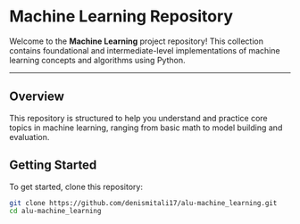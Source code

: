 #  Machine Learning Repository

Welcome to the **Machine Learning** project repository! This collection contains foundational and intermediate-level implementations of machine learning concepts and algorithms using Python.

---

##  Overview

This repository is structured to help you understand and practice core topics in machine learning, ranging from basic math to model building and evaluation.



##  Getting Started

To get started, clone this repository:

```bash
git clone https://github.com/denismitali17/alu-machine_learning.git
cd alu-machine_learning

